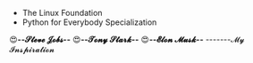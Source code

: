 
-   The Linux Foundation
-   Python for Everybody Specialization





😍__--𝓢𝓽𝓮𝓿𝓮 𝓙𝓸𝓫𝓼--__
😍__--𝓣𝓸𝓷𝔂 𝓢𝓽𝓪𝓻𝓴--__
😍__--𝓔𝓵𝓸𝓷 𝓜𝓾𝓼𝓴--__
              -------𝓜𝔂 𝓘𝓷𝓼𝓹𝓲𝓻𝓪𝓽𝓲𝓸𝓷


<!---
rohitrayaan/rohitrayaan is a ✨ special ✨ repository because its `README.md` (this file) appears on your GitHub profile.
You can click the Preview link to take a look at your changes.
--->
